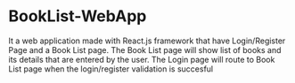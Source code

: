 # BookList-WebApp
It a web application made with React.js framework that have Login/Register Page and a Book List page. The Book List page will show list of books and its details that are entered by the user. The Login page will route to Book List page when the login/register validation is succesful
